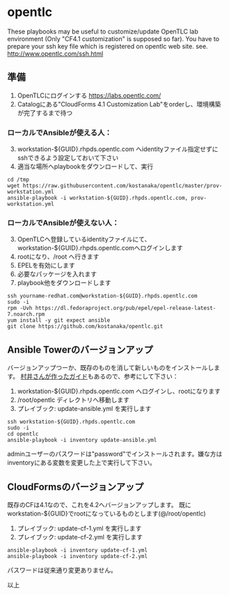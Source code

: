 # opentlc
These playbooks may be useful to customize/update OpenTLC lab environment (Only "CF4.1 customization" is supposed so far).
You have to prepare your ssh key file which is registered on opentlc web site.
see. http://www.opentlc.com/ssh.html

## 準備

1. OpenTLCにログインする https://labs.opentlc.com/
2. Catalogにある"CloudForms 4.1 Customization Lab"をorderし、環境構築が完了するまで待つ

### ローカルでAnsibleが使える人：

3. workstation-${GUID}.rhpds.opentlc.com へidentityファイル指定せずにsshできるよう設定しておいて下さい
4. 適当な場所へplaybookをダウンロードして、実行
```
cd /tmp
wget https://raw.githubusercontent.com/kostanaka/opentlc/master/prov-workstation.yml
ansible-playbook -i workstation-${GUID}.rhpds.opentlc.com, prov-workstation.yml
```

### ローカルでAnsibleが使えない人：

3. OpenTLCへ登録しているidentityファイルにて、workstation-${GUID}.rhpds.opentlc.comへログインします
4. rootになり、/root へ行きます
5. EPELを有効にします
6. 必要なパッケージを入れます
7. playbook他をダウンロードします
```
ssh yourname-redhat.com@workstation-${GUID}.rhpds.opentlc.com
sudo -i
rpm -Uvh https://dl.fedoraproject.org/pub/epel/epel-release-latest-7.noarch.rpm
yum install -y git expect ansible
git clone https://github.com/kostanaka/opentlc.git
```

## Ansible Towerのバージョンアップ

バージョンアップつーか、既存のものを消して新しいものをインストールします。
[村井さんが作ったガイド](https://github.com/mamurai/docs/blob/master/01_Ascii_Doc/30_Ansible-Tower/AnsibleTower-vCenter_Demo.adoc)もあるので、参考にして下さい：

1. workstation-${GUID}.rhpds.opentlc.com へログインし、rootになります
2. /root/opentlc ディレクトリへ移動します
3. プレイブック: update-ansible.yml を実行します
```
ssh workstation-${GUID}.rhpds.opentlc.com
sudo -i
cd opentlc
ansible-playbook -i inventory update-ansible.yml
```

adminユーザーのパスワードは"password"でインストールされます。嫌な方はinventoryにある変数を変更した上で実行して下さい。

## CloudFormsのバージョンアップ

既存のCFは4.1なので、これを4.2へバージョンアップします。
既に workstation-${GUID}でrootになっているものとします(@/root/opentlc)

1. プレイブック: update-cf-1.yml を実行します
2. プレイブック: update-cf-2.yml を実行します
```
ansible-playbook -i inventory update-cf-1.yml
ansible-playbook -i inventory update-cf-2.yml
```
パスワードは従来通り変更ありません。

以上
